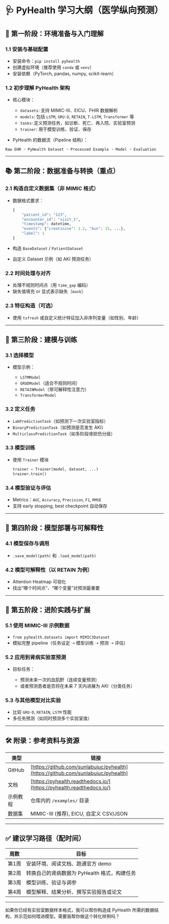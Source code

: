# 🩺 PyHealth 学习大纲（医学纵向预测）

## 🔰 第一阶段：环境准备与入门理解

### 1.1 安装与基础配置

* 安装命令：`pip install pyhealth`
* 创建虚拟环境（推荐使用 `conda` 或 `venv`）
* 安装依赖（PyTorch, pandas, numpy, scikit-learn）

### 1.2 初步理解 PyHealth 架构

* 核心模块：

  * `datasets`: 支持 MIMIC-III、EICU、FHIR 数据解析
  * `models`: 包括 `LSTM`, `GRU-D`, `RETAIN`, `T-LSTM`, `Transformer` 等
  * `tasks`: 定义预测任务，如诊断、死亡、再入院、实验室预测
  * `trainer`: 用于模型训练、验证、保存
* PyHealth 的数据流（Pipeline 结构）：

```
Raw EHR ➝ PyHealth Dataset ➝ Processed Example ➝ Model ➝ Evaluation
```

---

## 📚 第二阶段：数据准备与转换（重点）

### 2.1 构造自定义数据集（非 MIMIC 格式）

* 数据格式要求：

  ```python
  {
      "patient_id": "123",
      "encounter_id": "visit_1",
      "timestamp": datetime,
      "events": {"creatinine": 1.2, "bun": 15, ...},
      "label": 1
  }
  ```
* 构造 `BaseDataset` / `PatientDataset`
* 自定义 Dataset 示例（如 AKI 预测任务）

### 2.2 时间处理与对齐

* 处理不规则时间点（用 `time_gap` 编码）
* 缺失值填充 or 显式表示缺失（`mask`）

### 2.3 特征构造（可选）

* 使用 `tsfresh` 或自定义统计特征加入非序列变量（如性别、年龄）

---

## 🧠 第三阶段：建模与训练

### 3.1 选择模型

* 模型示例：

  * `LSTMModel`
  * `GRUDModel`（适合不规则时间）
  * `RETAINModel`（带可解释性注意力）
  * `TransformerModel`

### 3.2 定义任务

* `LabPredictionTask`（如预测下一次实验室指标）
* `BinaryPredictionTask`（如预测是否发生 AKI）
* `MulticlassPredictionTask`（如多阶段肾损伤分级）

### 3.3 模型训练

* 使用 `Trainer` 模块

  ```python
  trainer = Trainer(model, dataset, ...)
  trainer.train()
  ```

### 3.4 模型验证与评估

* Metrics：`AUC`, `Accuracy`, `Precision`, `F1`, `RMSE`
* 支持 early stopping, best checkpoint 自动保存

---

## 🩻 第四阶段：模型部署与可解释性

### 4.1 模型保存与调用

* `.save_model(path)` 和 `.load_model(path)`

### 4.2 模型可解释性（以 RETAIN 为例）

* Attention Heatmap 可视化
* 找出“哪个时间点”、“哪个变量”对预测最重要

---

## 🧪 第五阶段：进阶实践与扩展

### 5.1 使用 MIMIC-III 示例数据

* `from pyhealth.datasets import MIMIC3Dataset`
* 模拟完整 pipeline（任务设定 ➝ 模型训练 ➝ 预测 ➝ 评估）

### 5.2 应用到肾病实验室预测

* 目标任务：

  * 预测未来一次的血肌酐（连续变量预测）
  * 或者预测患者是否将在未来 7 天内进展为 AKI（分类任务）

### 5.3 与其他模型对比实验

* 比较 `GRU-D`, `RETAIN`, `LSTM` 性能
* 多任务预测（如同时预测多个实验室值）

---

## 🛠 附录：参考资料与资源

| 类型     | 链接                                                                               |
| ------ | -------------------------------------------------------------------------------- |
| GitHub | [https://github.com/sunlabuiuc/pyhealth](https://github.com/sunlabuiuc/pyhealth) |
| 文档     | [https://pyhealth.readthedocs.io/](https://pyhealth.readthedocs.io/)             |
| 示例教程   | 仓库内的 `/examples/` 目录                                                             |
| 数据集    | MIMIC-III (推荐), EICU, 自定义 CSV/JSON                                               |

---

## ✅ 建议学习路径（配时间）

| 周数  | 目标                          |
| --- | --------------------------- |
| 第1周 | 安装环境、阅读文档、跑通官方 demo         |
| 第2周 | 转换自己的肾病数据为 PyHealth 格式，构建任务 |
| 第3周 | 模型训练、验证与调参                  |
| 第4周 | 模型解释、结果分析、撰写实验报告或论文         |

---

如果你已经有实验室数据样本格式，我可以帮你构造成 PyHealth 所需的数据结构，并示范如何喂进模型。需要我帮你做这个转化样例吗？
